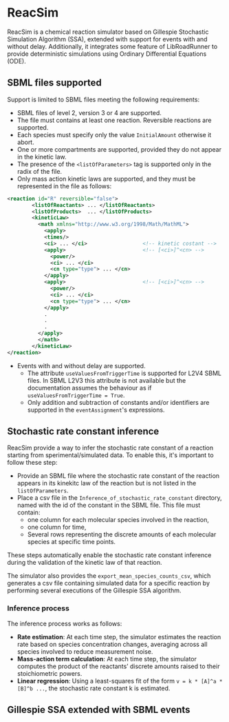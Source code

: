 # ReacSim
ReacSim is a chemical reaction simulator based on Gillespie Stochastic Simulation Algorithm (SSA), 
extended with support for events with and without delay. Additionally, it integrates some feature 
of LibRoadRunner to provide deterministic simulations using Ordinary Differential Equations (ODE).

## SBML files supported
Support is limited to SBML files meeting the following requirements:

- SBML files of level 2, version 3 or 4 are supported. 
- The file must contains at least one reaction. Reversible reactions are supported.
- Each species must specify only the value `InitialAmount` otherwise it abort.
- One or more compartments are supported, provided they do not appear in the kinetic law.
- The presence of the `<listOfParameters>` tag is supported only in the radix of the file.
- Only mass action kinetic laws are supported, and they must be represented in the file as follows:
```xml
<reaction id="R" reversible="false">
        <listOfReactants> ... </listOfReactants>
        <listOfProducts>  ... </listOfProducts>
        <kineticLaw>
          <math xmlns="http://www.w3.org/1998/Math/MathML">
            <apply>
            <times/>
            <ci> ... </ci>                  <!-- kinetic costant -->
            <apply>                         <!-- [<ci>]^<cn> -->
              <power/>
              <ci> ... </ci>
              <cn type="type"> ... </cn>
            </apply>
            <apply>                         <!-- [<ci>]^<cn> -->
              <power/>
              <ci> ... </ci>
              <cn type="type"> ... </cn>
            </apply>
            . 
            .
            .
          </apply>
          </math>
        </kineticLaw>
</reaction>
```

- Events with and without delay are supported.
  - The attribute `useValuesFromTriggerTime` is supported for L2V4 SBML files. In SBML L2V3 this attribute is not available but the documentation assumes the behaviour as if `useValuesFromTriggerTime = True`.    
  - Only addition and subtraction of constants and/or identifiers are supported in the `eventAssignment`'s expressions.

## Stochastic rate constant inference
ReacSim provide a way to infer the stochastic rate constant of a reaction starting from sperimental/simulated data. To enable this, it's important to follow these step:

- Provide an SBML file where the stochastic rate constant of the reaction appears in its kinekitc law of the reaction but is not listed in the `listOfParameters`.
- Place a csv file in the `Inference_of_stochastic_rate_constant` directory, named with the id of the constant in the SBML file. This file must contain:
  - one column for each molecular species involved in the reaction,
  - one column for time,
  - Several rows representing the discrete amounts of each molecular species at specific time points.

These steps automatically enable the stochastic rate constant inference during the validation of the kinetic law of that reaction.

The simulator also provides the `export_mean_species_counts_csv`, which generates a csv file containing simulated data for a specific reaction by performing several executions of the Gillespie SSA algorithm. 

### Inference process
The inference process works as follows:

- **Rate estimation**: At each time step, the simulator estimates the reaction rate based on species concentration changes, averaging across all species involved to reduce measurement noise.
- **Mass-action term calculation**: At each time step, the simulator computes the product of the reactants’ discrete amounts raised to their stoichiometric powers.
- **Linear regression**: Using a least-squares fit of the form `v = k * [A]^a * [B]^b ...`, the stochastic rate constant k is estimated.

## Gillespie SSA extended with SBML events 
